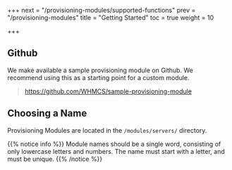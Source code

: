 +++
next = "/provisioning-modules/supported-functions"
prev = "/provisioning-modules"
title = "Getting Started"
toc = true
weight = 10

+++

## Github

We make available a sample provisioning module on Github. We recommend using this as a starting point for a custom module.

> https://github.com/WHMCS/sample-provisioning-module

## Choosing a Name

Provisioning Modules are located in the `/modules/servers/` directory.

{{% notice info %}}
Module names should be a single word, consisting of only lowercase letters and numbers. The name must start with a letter, and must be unique.
{{% /notice %}}
